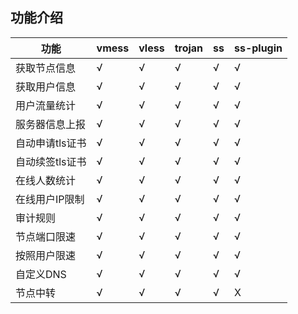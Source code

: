 ## 功能介绍

|功能             | vmess | vless | trojan | ss   | ss-plugin|
| ----------------| ----- | ----- | -------| -----|----------|
| 获取节点信息     | √     |  √    |   √    |  √   |    √     |
| 获取用户信息     | √     |  √    |   √    |  √   |    √     |
| 用户流量统计     | √     |  √    |   √    |  √   |    √     |
| 服务器信息上报   | √     |  √    |   √    |  √   |    √     |
| 自动申请tls证书  | √     |  √    |   √    |  √   |    √     |
| 自动续签tls证书  | √     |  √    |   √    |  √   |    √     |
| 在线人数统计     | √     |  √    |   √    |  √   |    √     |
| 在线用户IP限制   | √     |  √    |   √    |  √   |    √     |
| 审计规则        | √     |  √    |   √    |  √   |    √     |
| 节点端口限速     | √     |  √    |   √    |  √   |    √     |
| 按照用户限速     | √     |  √    |   √    |  √   |    √     |
| 自定义DNS       | √     |  √    |   √    |  √   |    √     |
| 节点中转        | √     |  √    |   √    |  √   |    X     |


